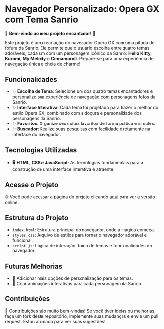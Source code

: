 # Navegador Personalizado: Opera GX com Tema Sanrio
 
🌸 **Bem-vindo ao meu projeto encantador!** 🌸
 
Este projeto é uma recriação do navegador Opera GX com uma pitada de fofura da Sanrio. Ele permite que o usuário escolha entre quatro temas adoráveis, cada um com um personagem icônico da Sanrio: **Hello Kitty, Kuromi, My Melody** e **Cinnamoroll**. Prepare-se para uma experiência de navegação única e cheia de charme!
 
## Funcionalidades
- ✨ **Escolha de Tema**: Selecione um dos quatro temas encantadores e personalize sua experiência de navegação com personagens fofos da Sanrio.
- ✨ **Interface Interativa**: Cada tema foi projetado para trazer o melhor do estilo Opera GX, combinado com a doçura e personalidade dos personagens da Sanrio.
- ✨ **Favoritos**: Organize seus sites favoritos de forma prática e simples.
- ✨ **Buscador**: Realize suas pesquisas com facilidade diretamente na interface do navegador.
 
## Tecnologias Utilizadas
- 🖥️ **HTML, CSS e JavaScript**: As tecnologias fundamentais para a construção de uma interface interativa e atraente.
 
## Acesse o Projeto
🌐 Você pode acessar a página do projeto clicando [aqui](https://lysciprianno.github.io/SanrioGX/) para ver a versão online.
 
## Estrutura do Projeto
- `index.html`: Estrutura principal do navegador, onde a mágica começa.
- `styles.css`: Arquivo de estilos para tornar o navegador adorável e funcional.
- `script.js`: Lógica de interação, troca de temas e funcionalidades do navegador.
 
## Futuras Melhorias
- 💭 Adicionar mais opções de personalização para os temas.
- 💭 Criar animações interativas para cada personagem da Sanrio.
 
## Contribuições
💖 Contribuições são muito bem-vindas! Se você tiver ideias ou melhorias, faça um fork deste repositório, implemente suas mudanças e envie um pull request. Estou animada para ver suas sugestões!
